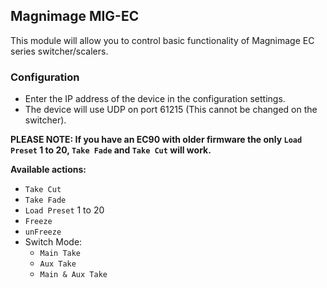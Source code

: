 ## Magnimage MIG-EC

This module will allow you to control basic functionality of Magnimage EC series switcher/scalers.

### Configuration
- Enter the IP address of the device in the configuration settings.
- The device will use UDP on port 61215 (This cannot be changed on the switcher).

**PLEASE NOTE: If you have an EC90 with older firmware the only `Load Preset` 1 to 20, `Take Fade` and `Take Cut` will work.**

**Available actions:**
- `Take Cut`
- `Take Fade`
- `Load Preset` 1 to 20
- `Freeze`
- `unFreeze`
- Switch Mode:
  - `Main Take`
  - `Aux Take`
  - `Main & Aux Take`
